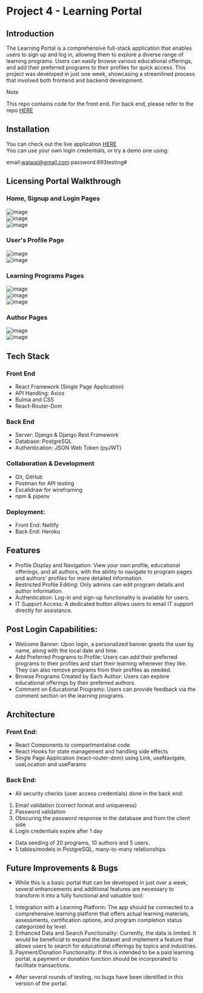 # Project 4 - Learning Portal

## Introduction
The Learning Portal is a comprehensive full-stack application that enables users to sign up and log in, allowing them to explore a diverse range of learning programs. Users can easily browse various educational offerings, and add their preferred programs to their profiles for quick access. This project was developed in just one week, showcasing a streamlined process that involved both frontend and backend development. 


> [!NOTE] 
> This repo contains code for the front end. For back end, please refer to the repo [HERE](https://github.com/normanKL/LMS-Project-4-Backend)


## Installation

You can check out the live application [HERE](https://lms-project-4-client.netlify.app/) <br/>
You can use your own login credentials, or try a demo one using:

email:waiwai@gmail.com
password:893testing#


## Licensing Portal Walkthrough 

   ### Home, Signup and Login Pages
   ![image](https://github.com/user-attachments/assets/333c8b9f-2c12-425b-9f05-644c41780048) <br/>
   ![image](https://github.com/user-attachments/assets/0c1bec20-262a-4700-af1d-374e8c7e8453) <br/>
   ![image](https://github.com/user-attachments/assets/97768db7-9c62-4bcf-ab28-6382fa36c430) <br/>

  ### User's Profile Page
   ![image](https://github.com/user-attachments/assets/14c26ca4-04e4-42ef-8e7f-912171da2efd) <br/>
   ![image](https://github.com/user-attachments/assets/5d9437f2-5655-4a8f-b052-8c3cd79e6fd1) <br/>

   ### Learning Programs Pages
   ![image](https://github.com/user-attachments/assets/943d1d2e-c8b8-45df-badf-e2a2b46db75a) <br/>
   ![image](https://github.com/user-attachments/assets/87111ff1-e356-48ad-9251-60b98d1c89ff) <br/>
   ![image](https://github.com/user-attachments/assets/63d88e59-2f10-41ce-8adb-d560ae63acb5) <br/>

   ### Author Pages
   ![image](https://github.com/user-attachments/assets/308e6b01-9c30-471d-8b5f-85a939fcf082) <br/>
   ![image](https://github.com/user-attachments/assets/69b4507c-338a-412c-a10d-5e95efc09bf1) <br/>

 ## Tech Stack

  ### Front End
  * React Framework (Single Page Application)
  * API Handling: Axios
  * Bulma and CSS
  * React-Router-Dom
    
  ### Back End
  * Server: Django & Django Rest Framework
  * Database: PostgreSQL
  * Authentication: JSON Web Token (pyJWT)
    
  ### Collaboration & Development
  * Git, GitHub
  * Postman for API testing
  * Excalidraw for wireframing
  * npm & pipenv
    
  ### Deployment:
  * Front End: Netlify
  * Back End: Heroku

    
## Features

* Profile Display and Navigation: View your own profile, educational offerings, and all authors, with the ability to navigate to program pages and authors' profiles for more detailed information.
* Restricted Profile Editing: Only admins can edit program details and author information.
* Authentication: Log-in and sign-up functionality is available for users.
* IT Support Access: A dedicated button allows users to email IT support directly for assistance.

## Post Login Capabilities:

* Welcome Banner: Upon login, a personalized banner greets the user by name, along with the local date and time.
* Add Preferred Programs to Profile: Users can add their preferred programs to their profiles and start their learning whenever they like. They can also remove programs from their profiles as needed.
* Browse Programs Created by Each Author: Users can explore educational offerings by their preferred authors.
* Comment on Educational Programs: Users can provide feedback via the comment section on the learning programs.


## Architecture

### Front End:
* React Components to compartmentalise code
* React Hooks for state management and handling side effects
* Single Page Application (react-router-dom) using Link, useNavigate, useLocation and useParams

### Back End:
* All security checks (user access credentials) done in the back end: <br/>
1. Email validation (correct format and uniqueness) <br/>
2. Password validation <br/>
3. Obscuring the password response in the database and from the client side <br/>
4. Login credentials expire after 1 day <br/>
* Data seeding of 20 programs, 10 authors and 5 users.
* 5 tables/models in PostgreSQL, many-to-many relationships


## Future Improvements & Bugs
* While this is a basic portal that can be developed in just over a week, several enhancements and additional features are necessary to transform it into a fully functional and valuable tool: <br/>
1. Integration with a Learning Platform: The app should be connected to a comprehensive learning platform that offers actual learning materials, assessments, certification options, and program completion status categorized by level. <br/>
2. Enhanced Data and Search Functionality: Currently, the data is limited. It would be beneficial to expand the dataset and implement a feature that allows users to search for educational offerings by topics and industries. <br/>
3. Payment/Donation Functionality: If this is intended to be a paid learning portal, a payment or donation function should be incorporated to facilitate transactions. <br/>

* After several rounds of testing, no bugs have been identified in this version of the portal.
